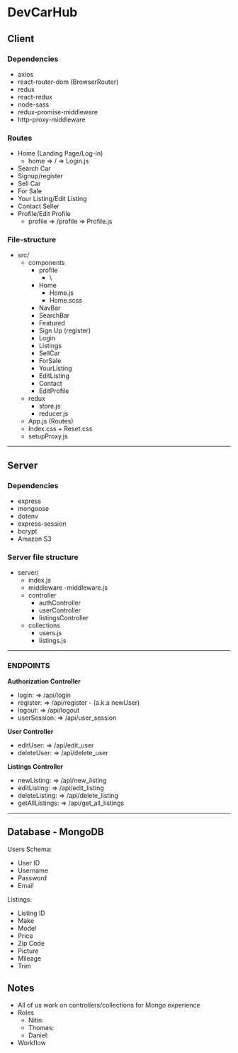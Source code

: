 # DevCarHub

## Client
### Dependencies 
- axios
- react-router-dom (BrowserRouter)
- redux
- react-redux
- node-sass 
- redux-promise-middleware
- http-proxy-middleware

### Routes
- Home (Landing Page/Log-in) 
    - home => / => Login.js
- Search Car
- Signup/register
- Sell Car
- For Sale
- Your Listing/Edit Listing
- Contact Seller
- Profile/Edit Profile
    - profile => /profile => Profile.js

### File-structure
- src/
    - components
        - profile   
            - \
        - Home   
            - Home.js
            - Home.scss
        - NavBar
        - SearchBar
        - Featured
        - Sign Up (register)
        - Login 
        - Listings
        - SellCar
        - ForSale
        - YourListing
        - EditListing
        - Contact
        - EditProfile
    - redux
        - store.js
        - reducer.js
    - App.js (Routes)
    - Index.css + Reset.css
    - setupProxy.js 
        
***

## Server
### Dependencies 
- express
- mongoose
- dotenv
- express-session
- bcrypt
- Amazon S3

### Server file structure
- server/ 
    - index.js
    - middleware
        -middleware.js
    - controller      
        - authController
        - userController
        - listingsController
    - collections 
        - users.js
        - listings.js
***

### ENDPOINTS

**Authorization Controller**
- login: => /api/login
- register: => /api/register - (a.k.a newUser)
- logout: => /api/logout
- userSession: => /api/user_session

**User Controller**
- editUser: => /api/edit_user
- deleteUser: => /api/delete_user

**Listings Controller**
- newListing: => /api/new_listing
- editListing: => /api/edit_listing
- deleteListing: => /api/delete_listing
- getAllListings: => /api/get_all_listings 

***
## Database - MongoDB
Users Schema:
- User ID 
- Username
- Password
- Email

Listings: 
- Listing ID
- Make
- Model
- Price
- Zip Code
- Picture
- Mileage
- Trim



## Notes
- All of us work on controllers/collections for Mongo experience
- Roles
    - Nitin:
    - Thomas:
    - Daniel: 
- Workflow
